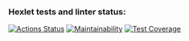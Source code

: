 ### Hexlet tests and linter status:
[![Actions Status](https://github.com/fareastLEO/python-project-49/workflows/hexlet-check/badge.svg)](https://github.com/fareastLEO/python-project-49/actions)
[![Maintainability](https://api.codeclimate.com/v1/badges/5fdc48d9cab8419ef953/maintainability)](https://codeclimate.com/github/fareastLEO/python-project-49/maintainability)
[![Test Coverage](https://api.codeclimate.com/v1/badges/5fdc48d9cab8419ef953/test_coverage)](https://codeclimate.com/github/fareastLEO/python-project-49/test_coverage)

